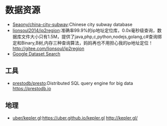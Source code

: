 # 数据资源

* [Seaony/china-city-subway](https://github.com/Seaony/china-city-subway):Chinese city subway database
* [lionsoul2014/ip2region](https://github.com/lionsoul2014/ip2region):准确率99.9%的ip地址定位库，0.0x毫秒级查询，数据库文件大小只有1.5M，提供了java,php,c,python,nodejs,golang,c#查询绑定和Binary,B树,内存三种查询算法，妈妈再也不用担心我的ip地址定位！ http://gitee.com/lionsoul/ip2region
* [Google Dataset Search](https://toolbox.google.com/datasetsearch)

## 工具

* [prestodb/presto](https://github.com/prestodb/presto):Distributed SQL query engine for big data https://prestodb.io

## 地理

* [uber/kepler.gl](https://github.com/uber/kepler.gl):https://uber.github.io/kepler.gl  http://kepler.gl/
